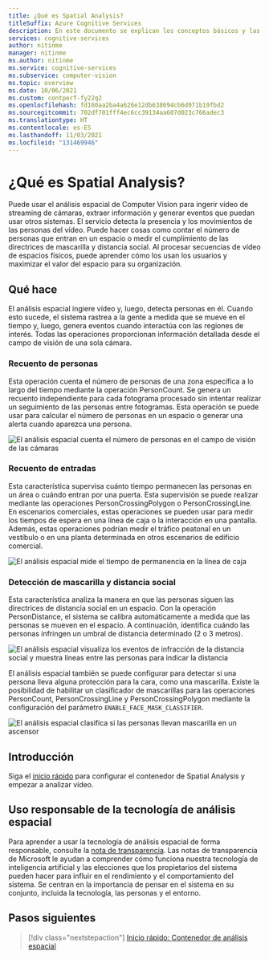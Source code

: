```yaml
---
title: ¿Qué es Spatial Analysis?
titleSuffix: Azure Cognitive Services
description: En este documento se explican los conceptos básicos y las características de un contenedor de Azure Spatial Analysis.
services: cognitive-services
author: nitinme
manager: nitinme
ms.author: nitinme
ms.service: cognitive-services
ms.subservice: computer-vision
ms.topic: overview
ms.date: 10/06/2021
ms.custom: contperf-fy22q2
ms.openlocfilehash: fd160aa2ba4a626e12db638694cb6d971b19fbd2
ms.sourcegitcommit: 702df701fff4ec6cc39134aa607d023c766adec3
ms.translationtype: HT
ms.contentlocale: es-ES
ms.lasthandoff: 11/03/2021
ms.locfileid: "131469946"
---
```

# <a name="what-is-spatial-analysis"></a>¿Qué es Spatial Analysis?

Puede usar el análisis espacial de Computer Vision para ingerir vídeo de streaming de cámaras, extraer información y generar eventos que puedan usar otros sistemas. El servicio detecta la presencia y los movimientos de las personas del vídeo. Puede hacer cosas como contar el número de personas que entran en un espacio o medir el cumplimiento de las directrices de mascarilla y distancia social. Al procesar secuencias de vídeo de espacios físicos, puede aprender cómo los usan los usuarios y maximizar el valor del espacio para su organización. 

<!--This documentation contains the following types of articles:
* The [quickstarts](./quickstarts-sdk/analyze-image-client-library.md) are step-by-step instructions that let you make calls to the service and get results in a short period of time. 
* The [how-to guides](./Vision-API-How-to-Topics/HowToCallVisionAPI.md) contain instructions for using the service in more specific or customized ways.
* The [conceptual articles](tbd) provide in-depth explanations of the service's functionality and features.
* The [tutorials](./tutorials/storage-lab-tutorial.md) are longer guides that show you how to use this service as a component in broader business solutions.-->

## <a name="what-it-does"></a>Qué hace
El análisis espacial ingiere vídeo y, luego, detecta personas en él. Cuando esto sucede, el sistema rastrea a la gente a medida que se mueve en el tiempo y, luego, genera eventos cuando interactúa con las regiones de interés. Todas las operaciones proporcionan información detallada desde el campo de visión de una sola cámara. 

### <a name="people-counting"></a>Recuento de personas
Esta operación cuenta el número de personas de una zona específica a lo largo del tiempo mediante la operación PersonCount. Se genera un recuento independiente para cada fotograma procesado sin intentar realizar un seguimiento de las personas entre fotogramas. Esta operación se puede usar para calcular el número de personas en un espacio o generar una alerta cuando aparezca una persona.

![El análisis espacial cuenta el número de personas en el campo de visión de las cámaras](https://user-images.githubusercontent.com/11428131/139924111-58637f2e-f2f6-42d8-8812-ab42fece92b4.gif)

### <a name="entrance-counting"></a>Recuento de entradas
Esta característica supervisa cuánto tiempo permanecen las personas en un área o cuándo entran por una puerta. Esta supervisión se puede realizar mediante las operaciones PersonCrossingPolygon o PersonCrossingLine. En escenarios comerciales, estas operaciones se pueden usar para medir los tiempos de espera en una línea de caja o la interacción en una pantalla. Además, estas operaciones podrían medir el tráfico peatonal en un vestíbulo o en una planta determinada en otros escenarios de edificio comercial.

![El análisis espacial mide el tiempo de permanencia en la línea de caja](https://user-images.githubusercontent.com/11428131/137016574-0d180d9b-fb9a-42a9-94b7-fbc0dbc18560.gif)

### <a name="social-distancing-and-facemask-detection"></a>Detección de mascarilla y distancia social 
Esta característica analiza la manera en que las personas siguen las directrices de distancia social en un espacio. Con la operación PersonDistance, el sistema se calibra automáticamente a medida que las personas se mueven en el espacio. A continuación, identifica cuándo las personas infringen un umbral de distancia determinado (2 o 3 metros).

![El análisis espacial visualiza los eventos de infracción de la distancia social y muestra líneas entre las personas para indicar la distancia](https://user-images.githubusercontent.com/11428131/139924062-b5e10c0f-3cf8-4ff1-bb58-478571c022d7.gif)

El análisis espacial también se puede configurar para detectar si una persona lleva alguna protección para la cara, como una mascarilla. Existe la posibilidad de habilitar un clasificador de mascarillas para las operaciones PersonCount, PersonCrossingLine y PersonCrossingPolygon mediante la configuración del parámetro `ENABLE_FACE_MASK_CLASSIFIER`.

![El análisis espacial clasifica si las personas llevan mascarilla en un ascensor](https://user-images.githubusercontent.com/11428131/137015842-ce524f52-3ac4-4e42-9067-25d19b395803.png)

## <a name="get-started"></a>Introducción

Siga el [inicio rápido](spatial-analysis-container.md) para configurar el contenedor de Spatial Analysis y empezar a analizar vídeo.

## <a name="responsible-use-of-spatial-analysis-technology"></a>Uso responsable de la tecnología de análisis espacial

Para aprender a usar la tecnología de análisis espacial de forma responsable, consulte la [nota de transparencia](/legal/cognitive-services/computer-vision/transparency-note-spatial-analysis?context=%2fazure%2fcognitive-services%2fComputer-vision%2fcontext%2fcontext). Las notas de transparencia de Microsoft le ayudan a comprender cómo funciona nuestra tecnología de inteligencia artificial y las elecciones que los propietarios del sistema pueden hacer para influir en el rendimiento y el comportamiento del sistema. Se centran en la importancia de pensar en el sistema en su conjunto, incluida la tecnología, las personas y el entorno.

## <a name="next-steps"></a>Pasos siguientes

> [!div class="nextstepaction"]
> [Inicio rápido: Contenedor de análisis espacial](spatial-analysis-container.md)
